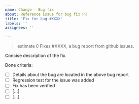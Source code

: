```yaml
---
name: Change - Bug fix
about: Reference issue for bug fix PR
title: 'Fix for bug #XXXX'
labels: ''
assignees: ''

---
```

> estimate 0
Fixes #XXXX, a bug report from github issues.

Concise description of the fix.

Done criteria:

- [ ] Details about the bug are located in the above bug report
- [ ] Regression test for the issue was added
- [ ] Fix has been verified
- [ ] [...]
- [ ] [...]
